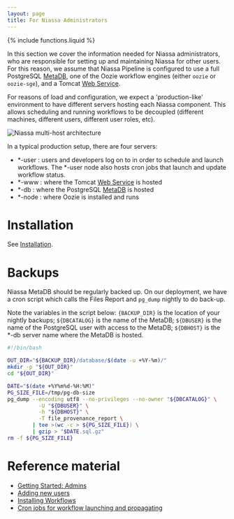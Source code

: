 ```yaml
---
layout: page
title: For Niassa Administrators
---
```

{% include functions.liquid %}

In this section we cover the information needed for Niassa administrators, who
are responsible for setting up and maintaining Niassa for other users. For this
reason, we assume that Niassa Pipeline is configured to use a full PostgreSQL 
[MetaDB]({{version_url}}/metadb), one of the Oozie workflow engines (either
`oozie` or `oozie-sge`), and a Tomcat 
[Web Service]({{version_url}}/web-service).

For reasons of load and configuration, we expect a 'production-like' environment
to have different servers hosting each Niassa component. This allows scheduling 
and running workflows to be decoupled (different machines, different users, 
different user roles, etc). 

<img src="{{version_url}}/images/multihost_arch.png" alt="Niassa multi-host architecture"/>

In a typical production setup, there are four servers:

* \*-user : users and developers log on to in order to schedule 
  and launch workflows. The \*-user node also hosts cron jobs that launch and
  update workflow status.
* \*-www : where the Tomcat [Web Service]({{version_url}}/web-service) is hosted
* \*-db : where the PostgreSQL [MetaDB]({{version_url}}/metadb) is hosted
* \*-node : where Oozie is installed and runs

# Installation

See [Installation]({{version_url}}/installation).

# Backups

Niassa MetaDB should be regularly backed up. On our deployment, we have a cron 
script which calls the Files Report and `pg_dump` nightly to do back-up. 

Note the variables in the script below: `{BACKUP_DIR}` is the location of your
nightly backups; `${DBCATALOG}` is the name of the MetaDB; `${DBUSER}` is the
name of the PostgreSQL user with access to the MetaDB; `${DBHOST}` is the 
\*-db server name where the MetaDB is hosted.

```bash
#!/bin/bash

OUT_DIR="${BACKUP_DIR}/database/$(date -u +%Y-%m)/"
mkdir -p "${OUT_DIR}"
cd "${OUT_DIR}"

DATE="$(date +%Y%m%d-%H:%M)"
PG_SIZE_FILE=/tmp/pg-db-size
pg_dump --encoding utf8 --no-privileges --no-owner "${DBCATALOG}" \
          -U "${DBUSER}" \
          -h "${DBHOST}" \
          -T file_provenance_report \
        | tee >(wc -c > ${PG_SIZE_FILE}) \
        | gzip > "$DATE.sql.gz"
rm -f ${PG_SIZE_FILE}
```

# Reference material

* [Getting Started: Admins]({{version_url}}/getting-started-admin-tutorial)
* [Adding new users]({{version_url}}/admins/new-user)
* [Installing Workflows]({{version_url}}/getting-started-admin-tutorial#how-to-install-a-workflow)
* [Cron jobs for workflow launching and propagating]({{version_url}}/admins/launching-propagating)
